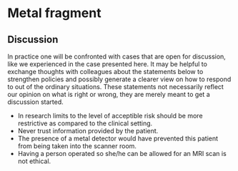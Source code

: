 # Metal fragment

## Discussion

In practice one will be confronted with cases that are open for discussion, like we experienced in the case presented here.
It may be helpful to exchange thoughts with colleagues about the statements below to strengthen policies and possibly generate 
a clearer view on how to respond to out of the ordinary situations. 
These statements not necessarily reflect our opinion on what is right or wrong, they are merely meant to get a discussion started.

* In research limits to the level of acceptible risk should be more restrictive as compared to the clinical setting.
* Never trust information provided by the patient.
* The presence of a metal detector would have prevented this patient from being taken into the scanner room.
* Having a person operated so she/he can be allowed for an MRI scan is not ethical.



<br>
<br>
<br>
<br>
<br>
<br>
<br>
<br>
<br>
<br>


